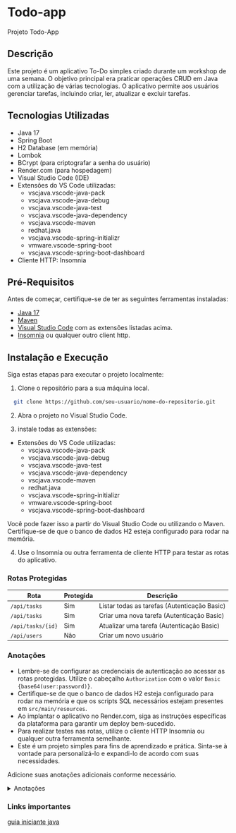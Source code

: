# Todo-app

Projeto Todo-App

## Descrição

Este projeto é um aplicativo To-Do simples criado durante um workshop de uma semana. O objetivo principal era praticar operações CRUD em Java com a utilização de várias tecnologias. O aplicativo permite aos usuários gerenciar tarefas, incluindo criar, ler, atualizar e excluir tarefas.

## Tecnologias Utilizadas

- Java 17
- Spring Boot
- H2 Database (em memória)
- Lombok
- BCrypt (para criptografar a senha do usuário)
- Render.com (para hospedagem)
- Visual Studio Code (IDE)
- Extensões do VS Code utilizadas:
  - vscjava.vscode-java-pack
  - vscjava.vscode-java-debug
  - vscjava.vscode-java-test
  - vscjava.vscode-java-dependency
  - vscjava.vscode-maven
  - redhat.java
  - vscjava.vscode-spring-initializr
  - vmware.vscode-spring-boot
  - vscjava.vscode-spring-boot-dashboard
- Cliente HTTP: Insomnia

## Pré-Requisitos

Antes de começar, certifique-se de ter as seguintes ferramentas instaladas:

- [Java 17](https://www.oracle.com/java/technologies/javase-downloads.html)
- [Maven](https://maven.apache.org/)
- [Visual Studio Code](https://code.visualstudio.com/) com as extensões listadas acima.
- [Insomnia](https://insomnia.rest/) ou qualquer outro client http.

## Instalação e Execução

Siga estas etapas para executar o projeto localmente:

1. Clone o repositório para a sua máquina local.

```bash
  git clone https://github.com/seu-usuario/nome-do-repositorio.git
```

2. Abra o projeto no Visual Studio Code.

3. instale todas as extensões:

- Extensões do VS Code utilizadas:
  - vscjava.vscode-java-pack
  - vscjava.vscode-java-debug
  - vscjava.vscode-java-test
  - vscjava.vscode-java-dependency
  - vscjava.vscode-maven
  - redhat.java
  - vscjava.vscode-spring-initializr
  - vmware.vscode-spring-boot
  - vscjava.vscode-spring-boot-dashboard

Você pode fazer isso a partir do Visual Studio Code ou utilizando o Maven. Certifique-se de que o banco de dados H2 esteja configurado para rodar na memória.

4. Use o Insomnia ou outra ferramenta de cliente HTTP para testar as rotas do aplicativo.

### Rotas Protegidas

| Rota              | Protegida | Descrição                                    |
| ----------------- | --------- | -------------------------------------------- |
| `/api/tasks`      | Sim       | Listar todas as tarefas (Autenticação Basic) |
| `/api/tasks`      | Sim       | Criar uma nova tarefa (Autenticação Basic)   |
| `/api/tasks/{id}` | Sim       | Atualizar uma tarefa (Autenticação Basic)    |
| `/api/users`      | Não       | Criar um novo usuário                        |

### Anotações

- Lembre-se de configurar as credenciais de autenticação ao acessar as rotas protegidas. Utilize o cabeçalho `Authorization` com o valor `Basic {base64(user:password)}`.
- Certifique-se de que o banco de dados H2 esteja configurado para rodar na memória e que os scripts SQL necessários estejam presentes em `src/main/resources`.
- Ao implantar o aplicativo no Render.com, siga as instruções específicas da plataforma para garantir um deploy bem-sucedido.
- Para realizar testes nas rotas, utilize o cliente HTTP Insomnia ou qualquer outra ferramenta semelhante.
- Este é um projeto simples para fins de aprendizado e prática. Sinta-se à vontade para personalizá-lo e expandi-lo de acordo com suas necessidades.

Adicione suas anotações adicionais conforme necessário.

<details>
 <summary>Anotações</summary>
 em java as classes tem que estar dentro de um peckage.
packages são classes ou interfaces que podem ser reutilizadas.

O que eu conheço como decorators aqui no java é anotation que são funções e eu defino a minha classe com ela.

vou criar as controller e colocar as notattion @Controller e @RestController;

- Controller usa-se pra fazer qualquer tipo de controller seria a mais genérica;
- RestController para usar o padrão Rest

Aqui o java é recursivo então os arquivos tem de estar organizados dessa forma ou não irão carregar corretamente.
![ex](screenshots/image.png)

modificadores:

public
private
protected

![ex 2](screenshots/image-1.png)

LOMBOK
[lombok maven docs](https://projectlombok.org/setup/maven)

lombok faz o processo de getters e setters sem eu ter que fazer manualmente em todos os atributos da minha classe

Todas as requisições estão passando pelo filtro antes de ir para rota

estamos fazendo a parte de autenticação com basic auth que criptografa com Bcrypt e descriptografa com base64

alguns comandos para o maven.

```bash
sudo add-apt-repository ppa:linuxuprising/java
sudo apt-get update
sudo apt-get install oracle-java17-installer --install-recommends
sudo apt-get update
sudo apt-get -y install maven
mvn -version
vim /etc/profile
find /usr/share/maven
mvn -version
sudo apt-get clean
rm -rf /var/lib/apt/lists/*
sudo rm -rf /var/lib/apt/lists/*
sudo apt-get clean
sudo apt-get update
sudo apt-get upgrade
mvn spring-boot:run
mvn clean install

```

</details>

### Links importantes

[guia iniciante java](https://efficient-sloth-d85.notion.site/Curso-de-Java-2408d11bfc3447e980fe9460b6293976)
